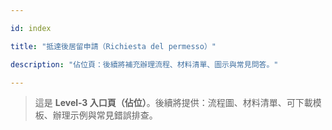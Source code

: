 ---
id: index
title: "抵達後居留申請（Richiesta del permesso）"
description: "佔位頁：後續將補充辦理流程、材料清單、圖示與常見問答。"
---


> 這是 **Level‑3 入口頁（佔位）**。後續將提供：流程圖、材料清單、可下載模板、辦理示例與常見錯誤排查。
